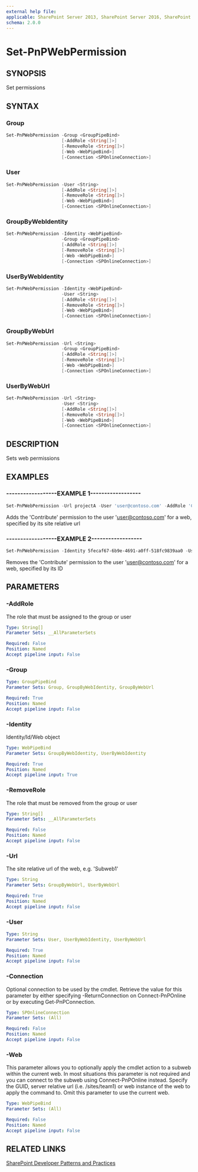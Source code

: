 ```yaml
---
external help file:
applicable: SharePoint Server 2013, SharePoint Server 2016, SharePoint Server 2019, SharePoint Online
schema: 2.0.0
---
```

# Set-PnPWebPermission

## SYNOPSIS
Set permissions

## SYNTAX 

### Group
```powershell
Set-PnPWebPermission -Group <GroupPipeBind>
                     [-AddRole <String[]>]
                     [-RemoveRole <String[]>]
                     [-Web <WebPipeBind>]
                     [-Connection <SPOnlineConnection>]
```

### User
```powershell
Set-PnPWebPermission -User <String>
                     [-AddRole <String[]>]
                     [-RemoveRole <String[]>]
                     [-Web <WebPipeBind>]
                     [-Connection <SPOnlineConnection>]
```

### GroupByWebIdentity
```powershell
Set-PnPWebPermission -Identity <WebPipeBind>
                     -Group <GroupPipeBind>
                     [-AddRole <String[]>]
                     [-RemoveRole <String[]>]
                     [-Web <WebPipeBind>]
                     [-Connection <SPOnlineConnection>]
```

### UserByWebIdentity
```powershell
Set-PnPWebPermission -Identity <WebPipeBind>
                     -User <String>
                     [-AddRole <String[]>]
                     [-RemoveRole <String[]>]
                     [-Web <WebPipeBind>]
                     [-Connection <SPOnlineConnection>]
```

### GroupByWebUrl
```powershell
Set-PnPWebPermission -Url <String>
                     -Group <GroupPipeBind>
                     [-AddRole <String[]>]
                     [-RemoveRole <String[]>]
                     [-Web <WebPipeBind>]
                     [-Connection <SPOnlineConnection>]
```

### UserByWebUrl
```powershell
Set-PnPWebPermission -Url <String>
                     -User <String>
                     [-AddRole <String[]>]
                     [-RemoveRole <String[]>]
                     [-Web <WebPipeBind>]
                     [-Connection <SPOnlineConnection>]
```

## DESCRIPTION
Sets web permissions

## EXAMPLES

### ------------------EXAMPLE 1------------------
```powershell
Set-PnPWebPermission -Url projectA -User 'user@contoso.com' -AddRole 'Contribute'
```

Adds the 'Contribute' permission to the user 'user@contoso.com' for a web, specified by its site relative url

### ------------------EXAMPLE 2------------------
```powershell
Set-PnPWebPermission -Identity 5fecaf67-6b9e-4691-a0ff-518fc9839aa0 -User 'user@contoso.com' -RemoveRole 'Contribute'
```

Removes the 'Contribute' permission to the user 'user@contoso.com' for a web, specified by its ID

## PARAMETERS

### -AddRole
The role that must be assigned to the group or user

```yaml
Type: String[]
Parameter Sets: __AllParameterSets

Required: False
Position: Named
Accept pipeline input: False
```

### -Group


```yaml
Type: GroupPipeBind
Parameter Sets: Group, GroupByWebIdentity, GroupByWebUrl

Required: True
Position: Named
Accept pipeline input: False
```

### -Identity
Identity/Id/Web object

```yaml
Type: WebPipeBind
Parameter Sets: GroupByWebIdentity, UserByWebIdentity

Required: True
Position: Named
Accept pipeline input: True
```

### -RemoveRole
The role that must be removed from the group or user

```yaml
Type: String[]
Parameter Sets: __AllParameterSets

Required: False
Position: Named
Accept pipeline input: False
```

### -Url
The site relative url of the web, e.g. 'Subweb1'

```yaml
Type: String
Parameter Sets: GroupByWebUrl, UserByWebUrl

Required: True
Position: Named
Accept pipeline input: False
```

### -User


```yaml
Type: String
Parameter Sets: User, UserByWebIdentity, UserByWebUrl

Required: True
Position: Named
Accept pipeline input: False
```

### -Connection
Optional connection to be used by the cmdlet. Retrieve the value for this parameter by either specifying -ReturnConnection on Connect-PnPOnline or by executing Get-PnPConnection.

```yaml
Type: SPOnlineConnection
Parameter Sets: (All)

Required: False
Position: Named
Accept pipeline input: False
```

### -Web
This parameter allows you to optionally apply the cmdlet action to a subweb within the current web. In most situations this parameter is not required and you can connect to the subweb using Connect-PnPOnline instead. Specify the GUID, server relative url (i.e. /sites/team1) or web instance of the web to apply the command to. Omit this parameter to use the current web.

```yaml
Type: WebPipeBind
Parameter Sets: (All)

Required: False
Position: Named
Accept pipeline input: False
```

## RELATED LINKS

[SharePoint Developer Patterns and Practices](http://aka.ms/sppnp)